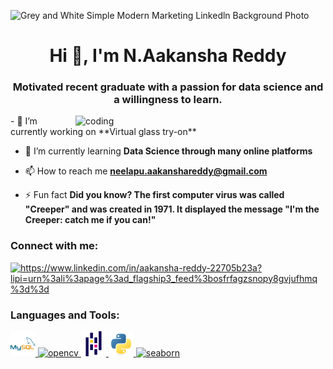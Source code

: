 
![Grey and White Simple Modern Marketing Linkedln Background Photo](https://github.com/user-attachments/assets/1299c42e-3424-4594-8fd2-e89d79818b33)
<h1 align="center">Hi 👋, I'm N.Aakansha Reddy</h1>
<h3 align="center">Motivated recent graduate with a passion for data science and a willingness to learn.</h3>
<img align="right" alt="coding" width="400" src="https://th.bing.com/th/id/OIP.bHJStNCPbFy72p7TOMKvvgHaFj?rs=1&pid=ImgDetMain">
- 🔭 I’m currently working on **Virtual glass try-on**

- 🌱 I’m currently learning **Data Science through many online platforms**

- 📫 How to reach me **neelapu.aakanshareddy@gmail.com**

- ⚡ Fun fact **Did you know? The first computer virus was called "Creeper" and was created in 1971. It displayed the message "I'm the Creeper: catch me if you can!"**

<h3 align="left">Connect with me:</h3>
<p align="left">
<a href="https://linkedin.com/in/https://www.linkedin.com/in/aakansha-reddy-22705b23a?lipi=urn%3ali%3apage%3ad_flagship3_feed%3bosfrfagzsnopy8gvjufhmq%3d%3d" target="blank"><img align="center" src="https://raw.githubusercontent.com/rahuldkjain/github-profile-readme-generator/master/src/images/icons/Social/linked-in-alt.svg" alt="https://www.linkedin.com/in/aakansha-reddy-22705b23a?lipi=urn%3ali%3apage%3ad_flagship3_feed%3bosfrfagzsnopy8gvjufhmq%3d%3d" height="30" width="40" /></a>
</p>

<h3 align="left">Languages and Tools:</h3>
<p align="left"> <a href="https://www.mysql.com/" target="_blank" rel="noreferrer"> <img src="https://raw.githubusercontent.com/devicons/devicon/master/icons/mysql/mysql-original-wordmark.svg" alt="mysql" width="40" height="40"/> </a> <a href="https://opencv.org/" target="_blank" rel="noreferrer"> <img src="https://www.vectorlogo.zone/logos/opencv/opencv-icon.svg" alt="opencv" width="40" height="40"/> </a> <a href="https://pandas.pydata.org/" target="_blank" rel="noreferrer"> <img src="https://raw.githubusercontent.com/devicons/devicon/2ae2a900d2f041da66e950e4d48052658d850630/icons/pandas/pandas-original.svg" alt="pandas" width="40" height="40"/> </a> <a href="https://www.python.org" target="_blank" rel="noreferrer"> <img src="https://raw.githubusercontent.com/devicons/devicon/master/icons/python/python-original.svg" alt="python" width="40" height="40"/> </a> <a href="https://seaborn.pydata.org/" target="_blank" rel="noreferrer"> <img src="https://seaborn.pydata.org/_images/logo-mark-lightbg.svg" alt="seaborn" width="40" height="40"/> </a> </p>
